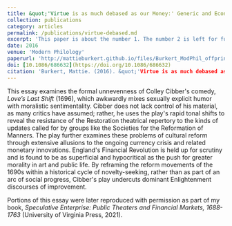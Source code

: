 ```yaml
---
title: &quot;'Virtue is as much debased as our Money:' Generic and Economic Instability in <i>Love’s Last Shift</i>.&quot;
collection: publications
category: articles
permalink: /publications/virtue-debased.md
excerpt: 'This paper is about the number 1. The number 2 is left for future work.'
date: 2016
venue: 'Modern Philology'
paperurl: 'http://mattieburkert.github.io/files/Burkert_ModPhil_offprint.pdf'
doi: [10.1086/686632](https://doi.org/10.1086/686632)
citation: 'Burkert, Mattie. (2016). &quot;'Virtue is as much debased as our Money:' Generic and Economic Instability in <i>Love’s Last Shift</i>.&quot; <i>Modern Philology</i>. Vol. 114, No. 1, Pp. 59-81.'
---
```


This essay examines the formal unnevenness of Colley Cibber's comedy, <i>Love’s Last Shift</i> (1696), which awkwardly mixes sexually explicit humor with moralistic sentimentality. Cibber does not lack control of his material, as many critics have assumed; rather, he uses the play's rapid tonal shifts to reveal the resistance of the Restoration theatrical repertory to the kinds of updates called for by groups like the Societies for the Reformation of Manners. The play further examines these problems of cultural reform through extensive allusions to the ongoing currency crisis and related monetary innovations. England's Financial Revolution is held up for scrutiny and is found to be as superficial and hypocritical as the push for greater morality in art and public life.  By reframing the reform movements of the 1690s within a historical cycle of novelty-seeking, rather than as part of an arc of social progress, Cibber's play undercuts dominant Enlightenment discourses of improvement.

Portions of this essay were later reproduced with permission as part of my book, <i>Speculative Enterprise: Public Theaters and Financial Markets, 1688-1763</i> (University of Virginia Press, 2021).
